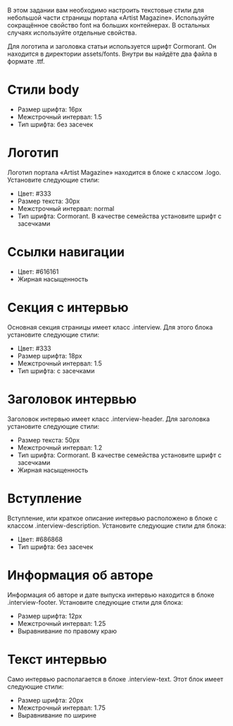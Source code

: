 <p>В этом задании вам необходимо настроить текстовые стили для небольшой части страницы портала «Artist Magazine». Используйте сокращённое свойство font на больших контейнерах. В остальных случаях используйте отдельные свойства.</p>
<p>Для логотипа и заголовка статьи используется шрифт Cormorant. Он находится в директории assets/fonts. Внутри вы найдёте два файла в формате .ttf.</p>
<h1>Стили body</h1>
<ul>
  <li>Размер шрифта: 16px</li>
  <li>Межстрочный интервал: 1.5</li>
  <li>Тип шрифта: без засечек</li>
</ul>
<h1>Логотип</h1>
<p>Логотип портала «Artist Magazine» находится в блоке с классом .logo. Установите следующие стили:</p>
<ul>
  <li>Цвет: #333</li>
  <li>Размер текста: 30px</li>
  <li>Межстрочный интервал: normal</li>
  <li>Тип шрифта: Cormorant. В качестве семейства установите шрифт с засечками</li>
</ul>
<h1>Ссылки навигации</h1>
<ul>
  <li>Цвет: #616161</li>
  <li>Жирная насыщенность</li>
</ul>
<h1>Секция с интервью</h1>
<p>Основная секция страницы имеет класс .interview. Для этого блока установите следующие стили:</p>
<ul>
  <li>Цвет: #333
  <li>Размер шрифта: 18px</li>
  <li>Межстрочный интервал: 1.5</li>
  <li>Тип шрифта: с засечками</li>
</ul>
<h1>Заголовок интервью</h1>
<p>Заголовок интервью имеет класс .interview-header. Для заголовка установите следующие стили:</p>
<ul>
  <li>Размер текста: 50px</li>
  <li>Межстрочный интервал: 1.2</li>
  <li>Тип шрифта: Cormorant. В качестве семейства установите шрифт с засечками</li>
  <li>Жирная насыщенность</li>
</ul>
<h1>Вступление</h1>
<p>Вступление, или краткое описание интервью расположено в блоке с классом .interview-description. Установите следующие стили для блока:</p>
<ul>
  <li>Цвет: #686868</li>
  <li>Тип шрифта: без засечек</li>
</ul>
<h1>Информация об авторе</h1>
<p>Информация об авторе и дате выпуска интервью находится в блоке .interview-footer. Установите следующие стили для блока:</p>
<ul>
  <li>Размер шрифта: 12px</li>
  <li>Межстрочный интервал: 1.25</li>
  <li>Выравнивание по правому краю</li>
</ul>
<h1>Текст интервью</h1>
<p>Само интервью располагается в блоке .interview-text. Этот блок имеет следующие стили:</p>
<ul>
  <li>Размер шрифта: 20px</li>
  <li>Межстрочный интервал: 1.75</li>
  <li>Выравнивание по ширине</li>
</ul>

